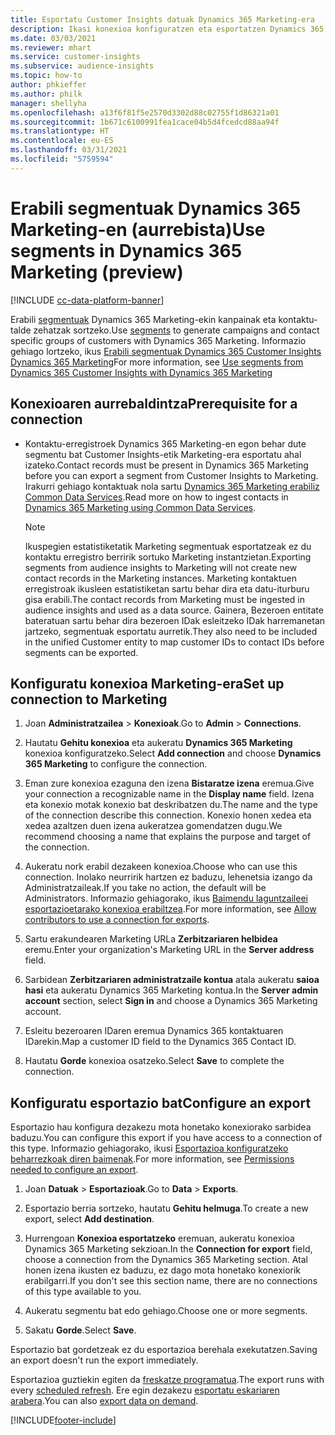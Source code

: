 ```yaml
---
title: Esportatu Customer Insights datuak Dynamics 365 Marketing-era
description: Ikasi konexioa konfiguratzen eta esportatzen Dynamics 365 Marketing-era.
ms.date: 03/03/2021
ms.reviewer: mhart
ms.service: customer-insights
ms.subservice: audience-insights
ms.topic: how-to
author: phkieffer
ms.author: philk
manager: shellyha
ms.openlocfilehash: a13f6f81f5e2570d3302d88c02755f1d86321a01
ms.sourcegitcommit: 1b671c6100991fea1cace04b5d4fcedcd88aa94f
ms.translationtype: HT
ms.contentlocale: eu-ES
ms.lasthandoff: 03/31/2021
ms.locfileid: "5759594"
---
```

# <a name="use-segments-in-dynamics-365-marketing-preview"></a><span data-ttu-id="1f663-103">Erabili segmentuak Dynamics 365 Marketing-en (aurrebista)</span><span class="sxs-lookup"><span data-stu-id="1f663-103">Use segments in Dynamics 365 Marketing (preview)</span></span>

[!INCLUDE [cc-data-platform-banner](../includes/cc-data-platform-banner.md)]

<span data-ttu-id="1f663-104">Erabili [segmentuak](segments.md) Dynamics 365 Marketing-ekin kanpainak eta kontaktu-talde zehatzak sortzeko.</span><span class="sxs-lookup"><span data-stu-id="1f663-104">Use [segments](segments.md) to generate campaigns and contact specific groups of customers with Dynamics 365 Marketing.</span></span> <span data-ttu-id="1f663-105">Informazio gehiago lortzeko, ikus [Erabili segmentuak Dynamics 365 Customer Insights Dynamics 365 Marketing](/dynamics365/marketing/customer-insights-segments)</span><span class="sxs-lookup"><span data-stu-id="1f663-105">For more information, see [Use segments from Dynamics 365 Customer Insights with Dynamics 365 Marketing](/dynamics365/marketing/customer-insights-segments)</span></span>

## <a name="prerequisite-for-a-connection"></a><span data-ttu-id="1f663-106">Konexioaren aurrebaldintza</span><span class="sxs-lookup"><span data-stu-id="1f663-106">Prerequisite for a connection</span></span>

- <span data-ttu-id="1f663-107">Kontaktu-erregistroek Dynamics 365 Marketing-en egon behar dute segmentu bat Customer Insights-etik Marketing-era esportatu ahal izateko.</span><span class="sxs-lookup"><span data-stu-id="1f663-107">Contact records must be present in Dynamics 365 Marketing before you can export a segment from Customer Insights to Marketing.</span></span> <span data-ttu-id="1f663-108">Irakurri gehiago kontaktuak nola sartu [Dynamics 365 Marketing erabiliz Common Data Services](connect-power-query.md).</span><span class="sxs-lookup"><span data-stu-id="1f663-108">Read more on how to ingest contacts in [Dynamics 365 Marketing using Common Data Services](connect-power-query.md).</span></span>

  > [!NOTE]
  > <span data-ttu-id="1f663-109">Ikuspegien estatistiketatik Marketing segmentuak esportatzeak ez du kontaktu erregistro berririk sortuko Marketing instantzietan.</span><span class="sxs-lookup"><span data-stu-id="1f663-109">Exporting segments from audience insights to Marketing will not create new contact records in the Marketing instances.</span></span> <span data-ttu-id="1f663-110">Marketing kontaktuen erregistroak ikusleen estatistiketan sartu behar dira eta datu-iturburu gisa erabili.</span><span class="sxs-lookup"><span data-stu-id="1f663-110">The contact records from Marketing must be ingested in audience insights and used as a data source.</span></span> <span data-ttu-id="1f663-111">Gainera, Bezeroen entitate bateratuan sartu behar dira bezeroen IDak esleitzeko IDak harremanetan jartzeko, segmentuak esportatu aurretik.</span><span class="sxs-lookup"><span data-stu-id="1f663-111">They also need to be included in the unified Customer entity to map customer IDs to contact IDs before segments can be exported.</span></span>

## <a name="set-up-connection-to-marketing"></a><span data-ttu-id="1f663-112">Konfiguratu konexioa Marketing-era</span><span class="sxs-lookup"><span data-stu-id="1f663-112">Set up connection to Marketing</span></span>

1. <span data-ttu-id="1f663-113">Joan **Administratzailea** > **Konexioak**.</span><span class="sxs-lookup"><span data-stu-id="1f663-113">Go to **Admin** > **Connections**.</span></span>

1. <span data-ttu-id="1f663-114">Hautatu **Gehitu konexioa** eta aukeratu **Dynamics 365 Marketing** konexioa konfiguratzeko.</span><span class="sxs-lookup"><span data-stu-id="1f663-114">Select **Add connection** and choose **Dynamics 365 Marketing** to configure the connection.</span></span>

1. <span data-ttu-id="1f663-115">Eman zure konexioa ezaguna den izena **Bistaratze izena** eremua.</span><span class="sxs-lookup"><span data-stu-id="1f663-115">Give your connection a recognizable name in the **Display name** field.</span></span> <span data-ttu-id="1f663-116">Izena eta konexio motak konexio bat deskribatzen du.</span><span class="sxs-lookup"><span data-stu-id="1f663-116">The name and the type of the connection describe this connection.</span></span> <span data-ttu-id="1f663-117">Konexio honen xedea eta xedea azaltzen duen izena aukeratzea gomendatzen dugu.</span><span class="sxs-lookup"><span data-stu-id="1f663-117">We recommend choosing a name that explains the purpose and target of the connection.</span></span>

1. <span data-ttu-id="1f663-118">Aukeratu nork erabil dezakeen konexioa.</span><span class="sxs-lookup"><span data-stu-id="1f663-118">Choose who can use this connection.</span></span> <span data-ttu-id="1f663-119">Inolako neurririk hartzen ez baduzu, lehenetsia izango da Administratzaileak.</span><span class="sxs-lookup"><span data-stu-id="1f663-119">If you take no action, the default will be Administrators.</span></span> <span data-ttu-id="1f663-120">Informazio gehiagorako, ikus [Baimendu laguntzaileei esportazioetarako konexioa erabiltzea](connections.md#allow-contributors-to-use-a-connection-for-exports).</span><span class="sxs-lookup"><span data-stu-id="1f663-120">For more information, see [Allow contributors to use a connection for exports](connections.md#allow-contributors-to-use-a-connection-for-exports).</span></span>

1. <span data-ttu-id="1f663-121">Sartu erakundearen Marketing URLa **Zerbitzariaren helbidea** eremu.</span><span class="sxs-lookup"><span data-stu-id="1f663-121">Enter your organization's Marketing URL in the **Server address** field.</span></span>

1. <span data-ttu-id="1f663-122">Sarbidean **Zerbitzariaren administratzaile kontua** atala aukeratu **saioa hasi** eta aukeratu Dynamics 365 Marketing kontua.</span><span class="sxs-lookup"><span data-stu-id="1f663-122">In the **Server admin account** section, select **Sign in** and choose a Dynamics 365 Marketing account.</span></span>

1. <span data-ttu-id="1f663-123">Esleitu bezeroaren IDaren eremua Dynamics 365 kontaktuaren IDarekin.</span><span class="sxs-lookup"><span data-stu-id="1f663-123">Map a customer ID field to the Dynamics 365 Contact ID.</span></span>

1. <span data-ttu-id="1f663-124">Hautatu **Gorde** konexioa osatzeko.</span><span class="sxs-lookup"><span data-stu-id="1f663-124">Select **Save** to complete the connection.</span></span> 

## <a name="configure-an-export"></a><span data-ttu-id="1f663-125">Konfiguratu esportazio bat</span><span class="sxs-lookup"><span data-stu-id="1f663-125">Configure an export</span></span>

<span data-ttu-id="1f663-126">Esportazio hau konfigura dezakezu mota honetako konexiorako sarbidea baduzu.</span><span class="sxs-lookup"><span data-stu-id="1f663-126">You can configure this export if you have access to a connection of this type.</span></span> <span data-ttu-id="1f663-127">Informazio gehiagorako, ikusi [Esportazioa konfiguratzeko beharrezkoak diren baimenak](export-destinations.md#set-up-a-new-export).</span><span class="sxs-lookup"><span data-stu-id="1f663-127">For more information, see [Permissions needed to configure an export](export-destinations.md#set-up-a-new-export).</span></span>

1. <span data-ttu-id="1f663-128">Joan **Datuak** > **Esportazioak**.</span><span class="sxs-lookup"><span data-stu-id="1f663-128">Go to **Data** > **Exports**.</span></span>

1. <span data-ttu-id="1f663-129">Esportazio berria sortzeko, hautatu **Gehitu helmuga**.</span><span class="sxs-lookup"><span data-stu-id="1f663-129">To create a new export, select **Add destination**.</span></span>

1. <span data-ttu-id="1f663-130">Hurrengoan **Konexioa esportatzeko** eremuan, aukeratu konexioa Dynamics 365 Marketing sekzioan.</span><span class="sxs-lookup"><span data-stu-id="1f663-130">In the **Connection for export** field, choose a connection from the Dynamics 365 Marketing section.</span></span> <span data-ttu-id="1f663-131">Atal honen izena ikusten ez baduzu, ez dago mota honetako konexiorik erabilgarri.</span><span class="sxs-lookup"><span data-stu-id="1f663-131">If you don't see this section name, there are no connections of this type available to you.</span></span>

1. <span data-ttu-id="1f663-132">Aukeratu segmentu bat edo gehiago.</span><span class="sxs-lookup"><span data-stu-id="1f663-132">Choose one or more segments.</span></span>

1. <span data-ttu-id="1f663-133">Sakatu **Gorde**.</span><span class="sxs-lookup"><span data-stu-id="1f663-133">Select **Save**.</span></span>

<span data-ttu-id="1f663-134">Esportazio bat gordetzeak ez du esportazioa berehala exekutatzen.</span><span class="sxs-lookup"><span data-stu-id="1f663-134">Saving an export doesn't run the export immediately.</span></span>

<span data-ttu-id="1f663-135">Esportazioa guztiekin egiten da [freskatze programatua](system.md#schedule-tab).</span><span class="sxs-lookup"><span data-stu-id="1f663-135">The export runs with every [scheduled refresh](system.md#schedule-tab).</span></span> <span data-ttu-id="1f663-136">Ere egin dezakezu [esportatu eskariaren arabera](export-destinations.md#run-exports-on-demand).</span><span class="sxs-lookup"><span data-stu-id="1f663-136">You can also [export data on demand](export-destinations.md#run-exports-on-demand).</span></span> 

[!INCLUDE[footer-include](../includes/footer-banner.md)]
